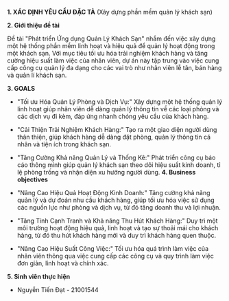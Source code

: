 **1. XÁC ĐỊNH YÊU CẦU ĐẶC TẢ**
(Xây dựng phần mềm quản lý khách sạn)

**2. Giới thiệu đề tài**

Đề tài "Phát triển Ứng dụng Quản Lý Khách Sạn" nhắm đến việc xây dựng một hệ thống phần mềm linh hoạt và hiệu quả để quản lý hoạt động trong một khách sạn. Với mục tiêu tối ưu hóa trải nghiệm khách hàng và tăng cường hiệu suất làm việc của nhân viên, dự án này tập trung vào việc cung cấp công cụ quản lý đa dạng cho các vai trò như nhân viên lễ tân, bán hàng và quản lí khách sạn.

**3. GOALS**

- "Tối ưu Hóa Quản Lý Phòng và Dịch Vụ:" Xây dựng một hệ thống quản lý linh hoạt giúp nhân viên dễ dàng quản lý thông tin về các loại phòng và các dịch vụ đi kèm, đáp ứng nhanh chóng yêu cầu của khách hàng.

- "Cải Thiện Trải Nghiệm Khách Hàng:" Tạo ra một giao diện người dùng thân thiện, giúp khách hàng dễ dàng đặt phòng, quản lý thông tin cá nhân và tiện ích trong khách sạn.

- "Tăng Cường Khả năng Quản Lý và Thống Kê:" Phát triển công cụ báo cáo thông minh giúp quản lý khách sạn theo dõi hiệu suất kinh doanh, tỉ lệ phòng trống và nhận diện xu hướng người dùng.
**4. Business objectives**
  
- "Nâng Cao Hiệu Quả Hoạt Động Kinh Doanh:" Tăng cường khả năng quản lý và dự đoán nhu cầu khách hàng, giúp tối ưu hóa việc sử dụng các nguồn lực như phòng và dịch vụ, từ đó tăng doanh thu và lợi nhuận.

- "Tăng Tính Cạnh Tranh và Khả năng Thu Hút Khách Hàng:" Duy trì một môi trường hoạt động hiệu quả, linh hoạt và tạo sự thoải mái cho khách hàng, từ đó thu hút khách hàng mới và duy trì khách hàng quen thuộc.

- "Nâng Cao Hiệu Suất Công Việc:" Tối ưu hóa quá trình làm việc của nhân viên thông qua việc cung cấp các công cụ và quy trình làm việc đơn giản, linh hoạt và chính xác.

**5. Sinh viên thực hiện**
- Nguyễn Tiến Đạt - 21001544  
